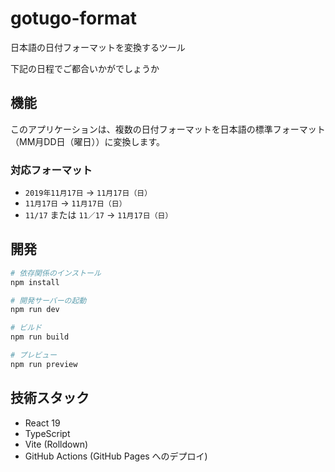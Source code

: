 # gotugo-format

日本語の日付フォーマットを変換するツール

下記の日程でご都合いかがでしょうか

## 機能

このアプリケーションは、複数の日付フォーマットを日本語の標準フォーマット（MM月DD日（曜日））に変換します。

### 対応フォーマット

- `2019年11月17日` → `11月17日（日）`
- `11月17日` → `11月17日（日）`
- `11/17` または `11／17` → `11月17日（日）`

## 開発

```bash
# 依存関係のインストール
npm install

# 開発サーバーの起動
npm run dev

# ビルド
npm run build

# プレビュー
npm run preview
```

## 技術スタック

- React 19
- TypeScript
- Vite (Rolldown)
- GitHub Actions (GitHub Pages へのデプロイ)
